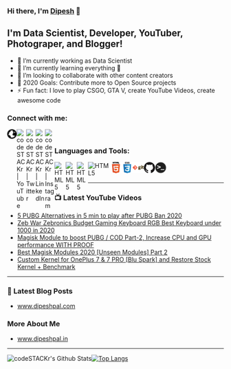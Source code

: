 
### Hi there, I'm [Dipesh][website1] 👋

## I'm  Data Scientist, Developer, YouTuber, Photograper, and Blogger!
- 🔭 I’m currently working as Data Scientist
- 🌱 I’m currently learning everything 🤣
- 👯 I’m looking to collaborate with other content creators
- 🥅 2020 Goals: Contribute more to Open Source projects
- ⚡ Fun fact: I love to play CSGO, GTA V, create YouTube Videos, create awesome code

### Connect with me:

[<img align="left" alt="codeSTACKr.com" width="22px" src="https://raw.githubusercontent.com/iconic/open-iconic/master/svg/globe.svg" />][website2]
[<img align="left" alt="codeSTACKr | YouTube" width="22px" src="https://cdn.jsdelivr.net/npm/simple-icons@v3/icons/youtube.svg" />][youtube]
[<img align="left" alt="codeSTACKr | Twitter" width="22px" src="https://cdn.jsdelivr.net/npm/simple-icons@v3/icons/twitter.svg" />][twitter]
[<img align="left" alt="codeSTACKr | LinkedIn" width="22px" src="https://cdn.jsdelivr.net/npm/simple-icons@v3/icons/linkedin.svg" />][linkedin]
[<img align="left" alt="codeSTACKr | Instagram" width="22px" src="https://cdn.jsdelivr.net/npm/simple-icons@v3/icons/instagram.svg" />][instagram]

<br />

### Languages and Tools:

<img align="left" alt="HTML5" width="26px" src="https://seeklogo.com/images/P/python-logo-C50EED1930-seeklogo.com.png" />

<img align="left" alt="HTML5" width="26px" src="https://yt3.ggpht.com/a/AATXAJx8LkHvX8Lm2xFI3cM7Y6DaBrfEvGTkwyGM_pvG-Q=s900-c-k-c0xffffffff-no-rj-mo" />

<img align="left" alt="HTML5" width="26px" src="https://img.stackshare.io/service/5601/keras.png" />


<img align="left" alt="HTML5" width="52px" src="https://static.djangoproject.com/img/logos/django-logo-positive.png" />



<img align="left" alt="HTML5" width="26px" src="https://raw.githubusercontent.com/github/explore/80688e429a7d4ef2fca1e82350fe8e3517d3494d/topics/html/html.png" />

<img align="left" alt="CSS3" width="26px" src="https://raw.githubusercontent.com/github/explore/80688e429a7d4ef2fca1e82350fe8e3517d3494d/topics/css/css.png" />

<img align="left" alt="Git" width="26px" src="https://raw.githubusercontent.com/github/explore/80688e429a7d4ef2fca1e82350fe8e3517d3494d/topics/git/git.png" />

<img align="left" alt="GitHub" width="26px" src="https://raw.githubusercontent.com/github/explore/78df643247d429f6cc873026c0622819ad797942/topics/github/github.png" />

<img align="left" alt="HTML5" width="26px" src="https://raw.githubusercontent.com/github/explore/80688e429a7d4ef2fca1e82350fe8e3517d3494d/topics/terminal/terminal.png" />

<br />
<br />

---

### 📺 Latest YouTube Videos
<!-- YOUTUBE:START -->
- [5 PUBG Alternatives in 5 min to play after PUBG Ban 2020](https://www.youtube.com/watch?v=0h55pFo6GgY)
- [Zeb War Zebronics Budget Gaming Keyboard RGB Best Keyboard under 1000 in 2020](https://www.youtube.com/watch?v=pqXzTqxYRA8)
- [Magisk Module to boost PUBG / COD Part-2, Increase CPU and GPU performance WITH PROOF](https://www.youtube.com/watch?v=2bvzb_t_Kyc)
- [Best Magisk Modules 2020 [Unseen Modules] Part 2](https://www.youtube.com/watch?v=DAwqOU4JNAc)
- [Custom Kernel for OnePlus 7 & 7 PRO [Blu Spark] and Restore Stock Kernel + Benchmark](https://www.youtube.com/watch?v=oeu_tQ_B8Pk)
<!-- YOUTUBE:END -->

---

### 📕 Latest Blog Posts

- www.dipeshpal.com

### More About Me


- www.dipeshpal.in

---

<img align="left" alt="codeSTACKr's Github Stats" src="https://github-readme-stats.codestackr.vercel.app/api?username=Dipeshpal&show_icons=true&hide_border=true" />

[![Top Langs](https://github-readme-stats.vercel.app/api/top-langs/?username=Dipeshpal&layout=compact)](https://github.com/anuraghazra/github-readme-stats)


[website1]: https://dipeshpal.in
[website2]: https://dipeshpal.com
[twitter]: https://twitter.com/dipesh17pal
[youtube]: https://youtube.com/dipeshpal17
[instagram]: https://instagram.com/dipesh_pal17
[linkedin]: https://linkedin.com/in/dipesh-pal-a34952110

